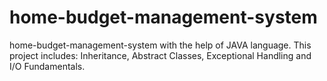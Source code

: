 # home-budget-management-system
home-budget-management-system with the help of JAVA language.
This project includes: Inheritance, Abstract Classes, Exceptional Handling and I/O Fundamentals.
